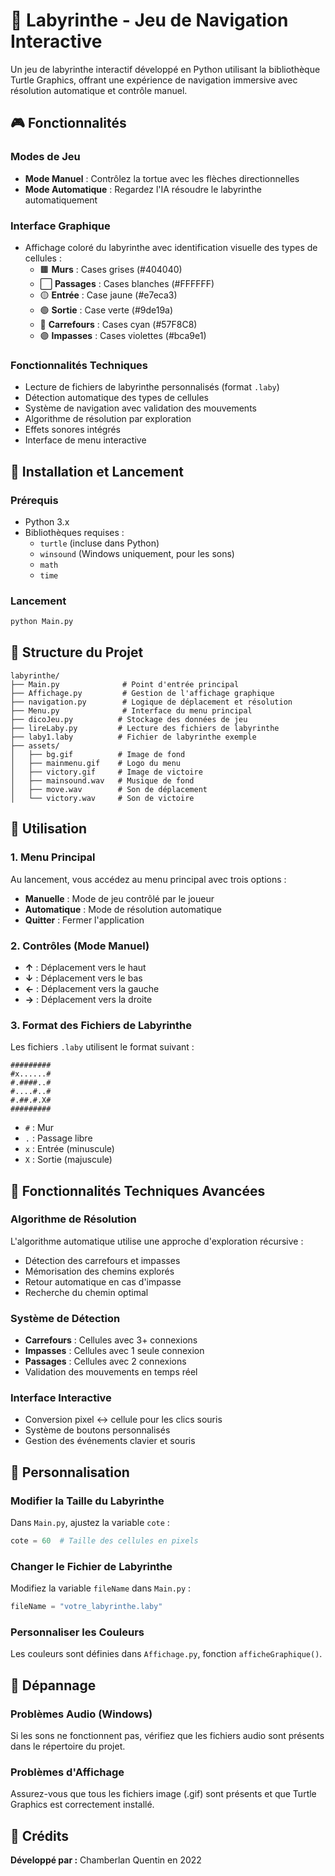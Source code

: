 # 🏰 Labyrinthe - Jeu de Navigation Interactive

Un jeu de labyrinthe interactif développé en Python utilisant la bibliothèque Turtle Graphics, offrant une expérience de navigation immersive avec résolution automatique et contrôle manuel.

## 🎮 Fonctionnalités

### Modes de Jeu
- **Mode Manuel** : Contrôlez la tortue avec les flèches directionnelles
- **Mode Automatique** : Regardez l'IA résoudre le labyrinthe automatiquement

### Interface Graphique
- Affichage coloré du labyrinthe avec identification visuelle des types de cellules :
  - 🟫 **Murs** : Cases grises (#404040)
  - ⬜ **Passages** : Cases blanches (#FFFFFF)
  - 🟡 **Entrée** : Case jaune (#e7eca3)
  - 🟢 **Sortie** : Case verte (#9de19a)
  - 🔵 **Carrefours** : Cases cyan (#57F8C8)
  - 🟣 **Impasses** : Cases violettes (#bca9e1)

### Fonctionnalités Techniques
- Lecture de fichiers de labyrinthe personnalisés (format `.laby`)
- Détection automatique des types de cellules
- Système de navigation avec validation des mouvements
- Algorithme de résolution par exploration
- Effets sonores intégrés
- Interface de menu interactive

## 🚀 Installation et Lancement

### Prérequis
- Python 3.x
- Bibliothèques requises :
  - `turtle` (incluse dans Python)
  - `winsound` (Windows uniquement, pour les sons)
  - `math`
  - `time`

### Lancement
```bash
python Main.py
```

## 📁 Structure du Projet

```
labyrinthe/
├── Main.py              # Point d'entrée principal
├── Affichage.py         # Gestion de l'affichage graphique
├── navigation.py        # Logique de déplacement et résolution
├── Menu.py              # Interface du menu principal
├── dicoJeu.py          # Stockage des données de jeu
├── lireLaby.py         # Lecture des fichiers de labyrinthe
├── laby1.laby          # Fichier de labyrinthe exemple
├── assets/
│   ├── bg.gif          # Image de fond
│   ├── mainmenu.gif    # Logo du menu
│   ├── victory.gif     # Image de victoire
│   ├── mainsound.wav   # Musique de fond
│   ├── move.wav        # Son de déplacement
│   └── victory.wav     # Son de victoire
```

## 🎯 Utilisation

### 1. Menu Principal
Au lancement, vous accédez au menu principal avec trois options :
- **Manuelle** : Mode de jeu contrôlé par le joueur
- **Automatique** : Mode de résolution automatique
- **Quitter** : Fermer l'application

### 2. Contrôles (Mode Manuel)
- **↑** : Déplacement vers le haut
- **↓** : Déplacement vers le bas
- **←** : Déplacement vers la gauche
- **→** : Déplacement vers la droite

### 3. Format des Fichiers de Labyrinthe
Les fichiers `.laby` utilisent le format suivant :
```
#########
#x......#
#.####..#
#....#..#
#.##.#.X#
#########
```
- `#` : Mur
- `.` : Passage libre
- `x` : Entrée (minuscule)
- `X` : Sortie (majuscule)

## 🔧 Fonctionnalités Techniques Avancées

### Algorithme de Résolution
L'algorithme automatique utilise une approche d'exploration récursive :
- Détection des carrefours et impasses
- Mémorisation des chemins explorés
- Retour automatique en cas d'impasse
- Recherche du chemin optimal

### Système de Détection
- **Carrefours** : Cellules avec 3+ connexions
- **Impasses** : Cellules avec 1 seule connexion
- **Passages** : Cellules avec 2 connexions
- Validation des mouvements en temps réel

### Interface Interactive
- Conversion pixel ↔ cellule pour les clics souris
- Système de boutons personnalisés
- Gestion des événements clavier et souris

## 🎨 Personnalisation

### Modifier la Taille du Labyrinthe
Dans `Main.py`, ajustez la variable `cote` :
```python
cote = 60  # Taille des cellules en pixels
```

### Changer le Fichier de Labyrinthe
Modifiez la variable `fileName` dans `Main.py` :
```python
fileName = "votre_labyrinthe.laby"
```

### Personnaliser les Couleurs
Les couleurs sont définies dans `Affichage.py`, fonction `afficheGraphique()`.

## 🐛 Dépannage

### Problèmes Audio (Windows)
Si les sons ne fonctionnent pas, vérifiez que les fichiers audio sont présents dans le répertoire du projet.

### Problèmes d'Affichage
Assurez-vous que tous les fichiers image (.gif) sont présents et que Turtle Graphics est correctement installé.

## 👥 Crédits

**Développé par :** Chamberlan Quentin en 2022
